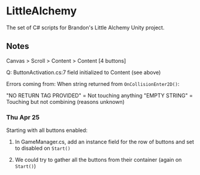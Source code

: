 # LittleAlchemy
 The set of C# scripts for Brandon's Little Alchemy Unity project.

## Notes

Canvas > Scroll > Content > Content [4 buttons]

Q: ButtonActivation.cs:7 field initialized to Content (see above)

Errors coming from:
When string returned from `OnCollisionEnter2D()`:

"NO RETURN TAG PROVIDED" = Not touching anything
"EMPTY STRING" = Touching but not combining (reasons unknown)

### Thu Apr 25

Starting with all buttons enabled: 

1. In GameManager.cs, add an instance field for the row of buttons and set to disabled on `Start()`

2. We could try to gather all the buttons from their container (again on `Start()`)
